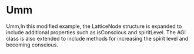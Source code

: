 # Umm
Umm,In this modified example, the LatticeNode structure is expanded to include additional properties such as isConscious and spiritLevel. The AGI class is also extended to include methods for increasing the spirit level and becoming conscious.
